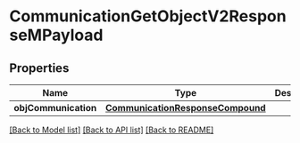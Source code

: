 # CommunicationGetObjectV2ResponseMPayload

## Properties
Name | Type | Description | Notes
------------ | ------------- | ------------- | -------------
**objCommunication** | [**CommunicationResponseCompound**](CommunicationResponseCompound.md) |  | 

[[Back to Model list]](../README.md#documentation-for-models) [[Back to API list]](../README.md#documentation-for-api-endpoints) [[Back to README]](../README.md)


